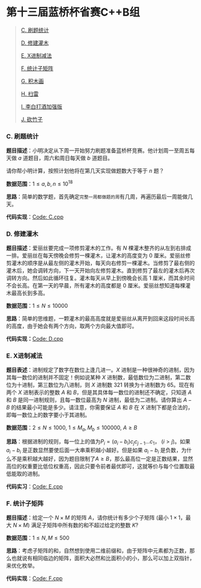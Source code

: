 # 第十三届蓝桥杯省赛C++B组

>[C. 刷题统计](#C)
>
>[D. 修建灌木](#D)
>
>[E. X进制减法](#E)
>
>[F. 统计子矩阵](#F)
>
>[G. 积木画](#G)
>
>[H. 扫雷](#H)
>
>[I. 李白打酒加强版](#I)
>
>[J. 砍竹子](#J)

<h3 id = "C">
C. 刷题统计
</h3>

**题目描述**：小明决定从下周一开始努力刷题准备蓝桥杯竞赛。他计划周一至周五每天做 $a$ 道题目，周六和周日每天做 $b$ 道题目。

请你帮小明计算，按照计划他将在第几天实现做题数大于等于 $n$ 题？

**数据范围**：$1 \le a, b, n \le 10^{18}$

**思路**：简单的数学题，首先确定`完整一周都做题的周`有几周，再遍历最后一周能做几天。

**代码实现**：[Code: C.cpp](./C.cpp)

<h3 id = "D">
D. 修建灌木
</h3>

**题目描述**：爱丽丝要完成一项修剪灌木的工作。有 $N$ 棵灌木整齐的从左到右排成一排。爱丽丝在每天傍晚会修剪一棵灌木，让灌木的高度变为 $0$ 厘米。爱丽丝修剪灌木的顺序是从最左侧的灌木开始，每天向右修剪一棵灌木。当修剪了最右侧的灌木后，她会调转方向，下一天开始向左修剪灌木。直到修剪了最左的灌木后再次调转方向。然后如此循环往复。灌木每天从早上到傍晚会长高 $1$ 厘米，而其余时间不会长高。在第一天的早晨，所有灌木的高度都是 $0$ 厘米。爱丽丝想知道每棵灌木最高长到多高。

**数据范围**：$1 \le N \le 10000$

**思路**：简单的思维题，一颗灌木的最高高度就是爱丽丝从离开到回来这段时间长高的高度，由于她会有两个方向，取两个方向最大值即可。

**代码实现：**[Code: D.cpp](./D.cpp)

<h3 id = "E">
E. X进制减法
</h3>

**题目表述**：进制规定了数字在数位上逢几进一。$X$ 进制是一种很神奇的进制，因为其每一数位的进制并不固定！例如说某种 $X$ 进制数，最低数位为二进制，第二数位为十进制，第三数位为八进制，则 $X$ 进制数 $321$ 转换为十进制数为 $65$。现在有两个 $X$ 进制表示的整数 $A$ 和 $B$，但是其具体每一数位的进制还不确定，只知道 $A$ 和 $B$ 是同一进制规则，且每一数位最高为 $N$ 进制，最低为二进制。请你算出 $A−B$ 的结果最小可能是多少。请注意，你需要保证 $A$ 和 $B$ 在 $X$ 进制下都是合法的，即每一数位上的数字要小于其进制。

**数据范围**：$2≤N≤1000,\ 1≤ M_a,M_b≤100000,\ A≥B$

**思路**：根据进制的规则，每一位上的值为$P_i = (a_i - b_i) c_jc_{j-1}...c_1，\ (i > j)$。如果 $a_i - b_i$ 是正数显然要使后面一大串乘积越小越好。但是如果 $a_i - b_i$ 是负数，为什么不是乘积越大越好，因为题目限制了$A \ge B$，那么最高位一定是正数结果，显然高位的权重要比低位权重高，因此只要令前者最优即可，这就等价与每个位置取最低能取的进制。

**代码实习**：[Code: E.cpp](./E.cpp)

<h3 id ="F">
F. 统计子矩阵
</h3>

**题目描述**：给定一个 $N×M$ 的矩阵 $A$，请你统计有多少个子矩阵 (最小 $1×1$，最大 $N×M$) 满足子矩阵中所有数的和不超过给定的整数 $K$?

**数据范围**：$1 \le N, M \le 500$

**思路**：考虑子矩阵的和，自然想到使用二维前缀和，由于矩阵中元素都为正数，那么也就说有相同临边的矩阵，面积大必然和比面积小的小，那么可以加上双指针，来优化枚举。

**代码实现**：[Code: F.cpp](./F.cpp)